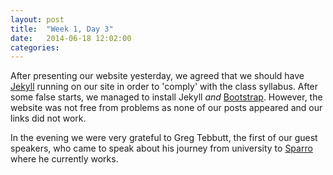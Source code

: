 ```yaml
---
layout: post
title:  "Week 1, Day 3"
date:   2014-06-18 12:02:00
categories:
---
```


After presenting our website yesterday, we agreed that we should have <a href="http://jekyllrb.com/">Jekyll</a> running on our site in order to 'comply' with the class syllabus. After some false starts, we managed to install Jekyll *and* <a href="http://getbootstrap.com/">Bootstrap</a>. However, the website was not free from problems as none of our posts appeared and our links did not work.

In the evening we were very grateful to Greg Tebbutt, the first of our guest speakers, who came to speak about his journey from university to <a href="http://sparrho.com/">Sparro</a> where he currently works. 
